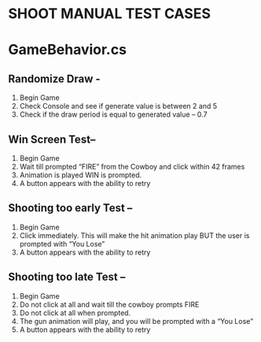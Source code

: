 # SHOOT MANUAL TEST CASES
# GameBehavior.cs

## Randomize Draw -
1. Begin Game
2. Check Console and see if generate value is between 2 and 5
3. Check if the draw period is equal to generated value – 0.7

## Win Screen Test– 
1. Begin Game
2. Wait till prompted “FIRE” from the Cowboy and click within 42 frames
3. Animation is played WIN is prompted. 
4. A button appears with the ability to retry

## Shooting too early Test – 
1. Begin Game
2. Click immediately. This will make the hit animation play BUT the user is prompted with “You Lose”
3. A button appears with the ability to retry

## Shooting too late Test – 
1. Begin Game
2. Do not click at all and wait till the cowboy prompts FIRE
3. Do not click at all when prompted.
4. The gun animation will play, and you will be prompted with a “You Lose”
5. A button appears with the ability to retry
